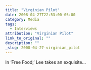```yaml
---
title: "Virginian Pilot"
date: 2008-04-27T22:53:00-05:00
category: Media
tags:
  - Interviews
attribution: "Virginian Pilot"
link_to_original: ""
description: ""
_slug: 2008-04-27-virginian_pilot
---
```


In ‘Free Food,’ Lee takes an exquisite…

